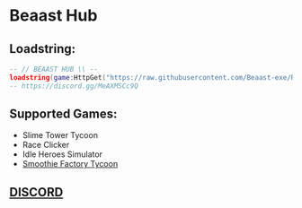 # Beaast Hub

## Loadstring:
```lua
-- // BEAAST HUB \\ --
loadstring(game:HttpGet("https://raw.githubusercontent.com/Beaast-exe/Roblox/master/BeaastHub.lua"))()
-- https://discord.gg/MeAXMSCc9Q
```

## Supported Games:
- Slime Tower Tycoon
- Race Clicker
- Idle Heroes Simulator
- [Smoothie Factory Tycoon](https://www.roblox.com/games/10905034443)

## [DISCORD](https://discord.gg/MeAXMSCc9Q)